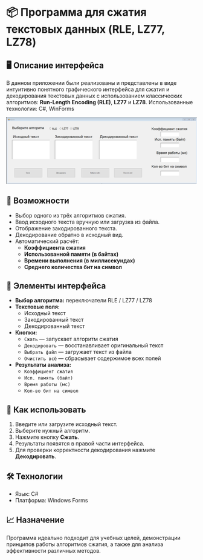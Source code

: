 # 📦 Программа для сжатия текстовых данных (RLE, LZ77, LZ78)

## 🖥️ Описание интерфейса

В данном приложении были реализованы и представлены в виде интуитивно понятного графического интерфейса для сжатия и декодирования текстовых данных с использованием классических алгоритмов: **Run-Length Encoding (RLE)**, **LZ77** и **LZ78**. Использованные технологии: C#, WinForms
  


![UI Screenshot](Screenshot_2.png)

## 🚀 Возможности

- Выбор одного из трёх алгоритмов сжатия.
- Ввод исходного текста вручную или загрузка из файла.
- Отображение закодированного текста.
- Декодирование обратно в исходный вид.
- Автоматический расчёт:
  - **Коэффициента сжатия**
  - **Использованной памяти (в байтах)**
  - **Времени выполнения (в миллисекундах)**
  - **Среднего количества бит на символ**

## 🔘 Элементы интерфейса

- **Выбор алгоритма:** переключатели RLE / LZ77 / LZ78
- **Текстовые поля:**
  - Исходный текст
  - Закодированный текст
  - Декодированный текст
- **Кнопки:**
  - `Сжать` — запускает алгоритм сжатия
  - `Декодировать` — восстанавливает оригинальный текст
  - `Выбрать файл` — загружает текст из файла
  - `Очистить всё` — сбрасывает содержимое всех полей
- **Результаты анализа:**
  - `Коэффициент сжатия`
  - `Исп. память (байт)`
  - `Время работы (мс)`
  - `Кол-во бит на символ`

## 📂 Как использовать

1. Введите или загрузите исходный текст.
2. Выберите нужный алгоритм.
3. Нажмите кнопку **Сжать**.
4. Результаты появятся в правой части интерфейса.
5. Для проверки корректности декодирования нажмите **Декодировать**.

## 🛠️ Технологии

- Язык: C#
- Платформа: Windows Forms

## 📈 Назначение

Программа идеально подходит для учебных целей, демонстрации принципов работы алгоритмов сжатия, а также для анализа эффективности различных методов.

